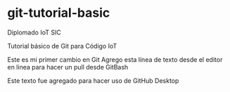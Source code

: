 # git-tutorial-basic

 Diplomado IoT SIC
 
 Tutorial básico de Git para Código IoT
 
 Este es mi primer cambio en Git
 Agrego esta línea de texto desde el editor en linea para hacer un pull desde GitBash
 
 Este texto fue agregado para hacer uso de GitHub Desktop
